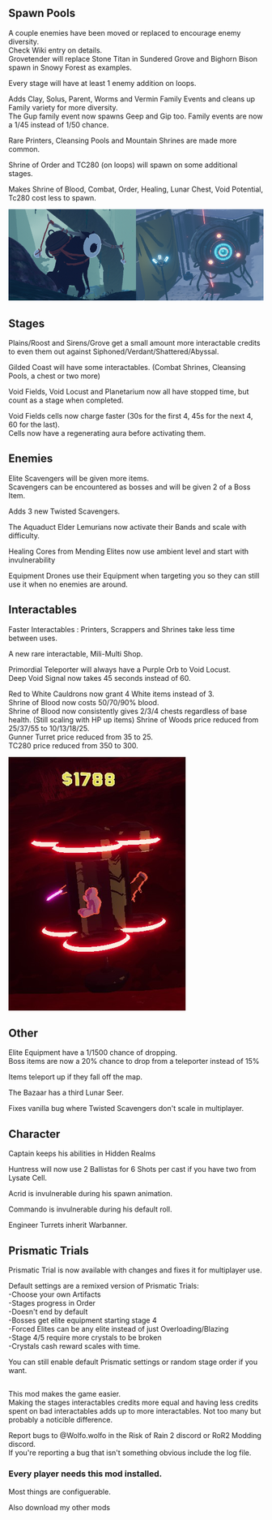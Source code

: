 ## Spawn Pools
A couple enemies have been moved or replaced to encourage enemy diversity.\
Check Wiki entry on details.\
Grovetender will replace Stone Titan in Sundered Grove and Bighorn Bison spawn in Snowy Forest as examples.

Every stage will have at least 1 enemy addition on loops.

Adds Clay, Solus, Parent, Worms and Vermin Family Events and cleans up Family variety for more diversity.\
The Gup family event now spawns Geep and Gip too.
Family events are now a 1/45 instead of 1/50 chance.  

Rare Printers, Cleansing Pools and Mountain Shrines are made more common.

Shrine of Order and TC280 (on loops) will spawn on some additional stages.

Makes Shrine of Blood, Combat, Order, Healing, Lunar Chest, Void Potential, Tc280 cost less to spawn.


![Image of Grovetender in Sundered Grove and Solus Control Unit in Rallypoint Delta](https://raw.githubusercontent.com/WolfoIsBestWolf/ror2-LittleGameplayTweaks/main/modPageImages/ltgGrovetender.png)

## Stages

Plains/Roost and Sirens/Grove get a small amount more interactable credits to even them out against Siphoned/Verdant/Shattered/Abyssal.  

Gilded Coast will have some interactables. (Combat Shrines, Cleansing Pools, a chest or two more)

Void Fields, Void Locust and Planetarium now all have stopped time, but count as a stage when completed.

Void Fields cells now charge faster (30s for the first 4, 45s for the next 4, 60 for the last).\
Cells now have a regenerating aura before activating them.




## Enemies
Elite Scavengers will be given more items.\
Scavengers can be encountered as bosses and will be given 2 of a Boss Item.

Adds 3 new Twisted Scavengers.

The Aquaduct Elder Lemurians now activate their Bands and scale with difficulty.

Healing Cores from Mending Elites now use ambient level and start with invulnerability

Equipment Drones use their Equipment when targeting you so they can still use it when no enemies are around.


## Interactables
Faster Interactables : Printers, Scrappers and Shrines take less time between uses.

A new rare interactable, Mili-Multi Shop.

Primordial Teleporter will always have a Purple Orb to Void Locust.\
Deep Void Signal now takes 45 seconds instead of 60.

Red to White Cauldrons now grant 4 White items instead of 3.\
Shrine of Blood now costs 50/70/90% blood.\
Shrine of Blood now consistently gives 2/3/4 chests regardless of base health. (Still scaling with HP up items)
Shrine of Woods price reduced from 25/37/55 to 10/13/18/25.\
Gunner Turret price reduced from 35 to 25.\
TC280 price reduced from 350 to 300.

![Image of Red Multishop](https://raw.githubusercontent.com/WolfoIsBestWolf/ror2-LittleGameplayTweaks/main/modPageImages/ltgRedMulti.png)


## Other
Elite Equipment have a 1/1500 chance of dropping.\
Boss items are now a 20% chance to drop from a teleporter instead of 15%

Items teleport up if they fall off the map.

The Bazaar has a third Lunar Seer.

Fixes vanilla bug where Twisted Scavengers don't scale in multiplayer.


## Character
Captain keeps his abilities in Hidden Realms  

Huntress will now use 2 Ballistas for 6 Shots per cast if you have two from Lysate Cell.

Acrid is invulnerable during his spawn animation.  

Commando is invulnerable during his default roll.  

Engineer Turrets inherit Warbanner.


## Prismatic Trials
Prismatic Trial is now available with changes and fixes it for multiplayer use.

Default settings are a remixed version of Prismatic Trials:  
-Choose your own Artifacts  
-Stages progress in Order  
-Doesn't end by default  
-Bosses get elite equipment starting stage 4  
-Forced Elites can be any elite instead of just Overloading/Blazing  
-Stage 4/5 require more crystals to be broken  
-Crystals cash reward scales with time.  

You can still enable default Prismatic settings or random stage order if you want.


##
This mod makes the game easier.\
Making the stages interactables credits more equal and having less credits spent on bad interactables adds up to more interactables. Not too many but probably a noticible difference.

Report bugs to @Wolfo.wolfo in the Risk of Rain 2 discord or RoR2 Modding discord.\
If you're reporting a bug that isn't something obvious include the log file.

### Every player needs this mod installed.

Most things are configuerable.

Also download my other mods
